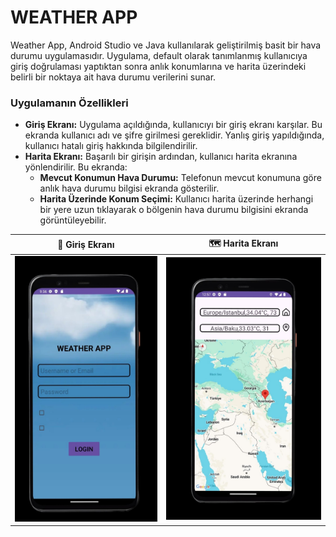 # WEATHER APP
Weather App, Android Studio ve Java kullanılarak geliştirilmiş basit bir hava durumu uygulamasıdır. Uygulama, default olarak tanımlanmış kullanıcıya giriş doğrulaması yaptıktan sonra anlık konumlarına ve harita üzerindeki belirli bir noktaya ait hava durumu verilerini sunar.

### Uygulamanın Özellikleri
- **Giriş Ekranı:** Uygulama açıldığında, kullanıcıyı bir giriş ekranı karşılar. Bu ekranda kullanıcı adı ve şifre girilmesi gereklidir. Yanlış giriş yapıldığında, kullanıcı hatalı giriş hakkında bilgilendirilir.
- **Harita Ekranı:** Başarılı bir girişin ardından, kullanıcı harita ekranına yönlendirilir. Bu ekranda:
  - **Mevcut Konumun Hava Durumu:** Telefonun mevcut konumuna göre anlık hava durumu bilgisi ekranda gösterilir.
  -  **Harita Üzerinde Konum Seçimi:** Kullanıcı harita üzerinde herhangi bir yere uzun tıklayarak o bölgenin hava durumu bilgisini ekranda görüntüleyebilir.

| 📱 Giriş Ekranı | 🗺️ Harita Ekranı |
|:---------------:|:----------------:|
| ![Giriş Ekranı](https://github.com/ceydasimsekk/WeatherApp/blob/main/screenshots/1.jpeg) | ![Harita Ekranı](https://github.com/ceydasimsekk/WeatherApp/blob/main/screenshots/2.jpeg) |





 
